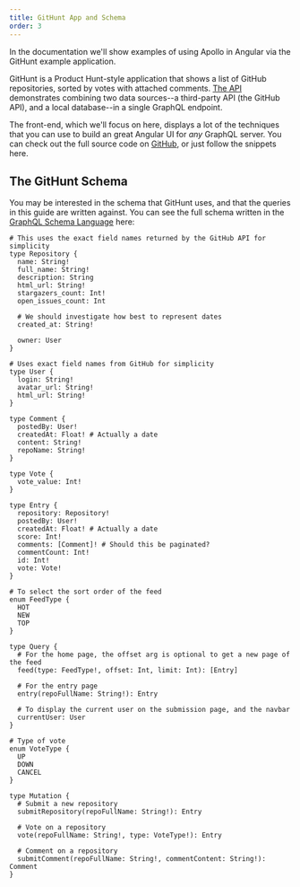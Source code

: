 ```yaml
---
title: GitHunt App and Schema
order: 3
---
```


In the documentation we'll show examples of using Apollo in Angular via the GitHunt example application.

GitHunt is a Product Hunt-style application that shows a list of GitHub repositories, sorted by votes with attached comments. [The API](https://github.com/apollostack/GitHunt-API) demonstrates combining two data sources--a third-party API (the GitHub API), and a local database--in a single GraphQL endpoint.

The front-end, which we'll focus on here, displays a lot of the techniques that you can use to build an great Angular UI for *any* GraphQL server. You can check out the full source code on [GitHub](https://github.com/apollostack/GitHunt-Angular2), or just follow the snippets here.


<h2 id="githunt-schema">The GitHunt Schema</h2>


You may be interested in the schema that GitHunt uses, and that the queries in this guide are written against. You can see the full schema written in the [GraphQL Schema Language](https://wehavefaces.net/graphql-shorthand-notation-cheatsheet-17cd715861b6) here:

```text
# This uses the exact field names returned by the GitHub API for simplicity
type Repository {
  name: String!
  full_name: String!
  description: String
  html_url: String!
  stargazers_count: Int!
  open_issues_count: Int

  # We should investigate how best to represent dates
  created_at: String!

  owner: User
}

# Uses exact field names from GitHub for simplicity
type User {
  login: String!
  avatar_url: String!
  html_url: String!
}

type Comment {
  postedBy: User!
  createdAt: Float! # Actually a date
  content: String!
  repoName: String!
}

type Vote {
  vote_value: Int!
}

type Entry {
  repository: Repository!
  postedBy: User!
  createdAt: Float! # Actually a date
  score: Int!
  comments: [Comment]! # Should this be paginated?
  commentCount: Int!
  id: Int!
  vote: Vote!
}

# To select the sort order of the feed
enum FeedType {
  HOT
  NEW
  TOP
}

type Query {
  # For the home page, the offset arg is optional to get a new page of the feed
  feed(type: FeedType!, offset: Int, limit: Int): [Entry]

  # For the entry page
  entry(repoFullName: String!): Entry

  # To display the current user on the submission page, and the navbar
  currentUser: User
}

# Type of vote
enum VoteType {
  UP
  DOWN
  CANCEL
}

type Mutation {
  # Submit a new repository
  submitRepository(repoFullName: String!): Entry

  # Vote on a repository
  vote(repoFullName: String!, type: VoteType!): Entry

  # Comment on a repository
  submitComment(repoFullName: String!, commentContent: String!): Comment
}
```
